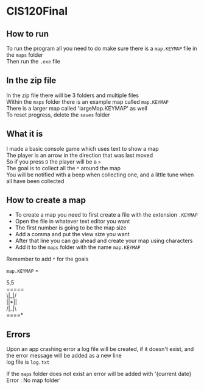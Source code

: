 # CIS120Final

## How to run
To run the program all you need to do make sure there is a `map.KEYMAP` file in the `maps` folder\
Then run the `.exe` file

## In the zip file
In the zip file there will be 3 folders and multiple files\
Within the `maps` folder there is an example map called `map.KEYMAP`\
There is a larger map called 'largeMap.KEYMAP' as well\
To reset progress, delete the `saves` folder

## What it is
I made a basic console game which uses text to show a map\
The player is an arrow in the direction that was last moved\
So if you press `D` the player will be a `>`\
The goal is to collect all the `*` around the map\
You will be notified with a beep when collecting one, and a little tune when all have been collected

## How to create a map
* To create a map you need to first create a file with the extension `.KEYMAP`
* Open the file in whatever text editor you want
* The first number is going to be the map size
* Add a comma and put the view size you want
* After that line you can go ahead and create your map using characters
* Add it to the `maps` folder with the name `map.KEYMAP`

Remember to add `*` for the goals

`map.KEYMAP` = 

5,5\
=====\
\\|\_|/\
||*||\
/|\_|\\\
====\*

## Errors
Upon an app crashing error a log file will be created, if it doesn't exist, and the error message will be added as a new line\
log file is `log.txt`

If the `maps` folder does not exist an error will be added with '{current date} Error : No map folder'
